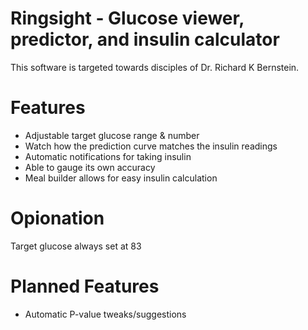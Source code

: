 # Ringsight - Glucose viewer, predictor, and insulin calculator
This software is targeted towards disciples of Dr. Richard K Bernstein.


# Features
- Adjustable target glucose range & number
- Watch how the prediction curve matches the insulin readings
- Automatic notifications for taking insulin
- Able to gauge its own accuracy
- Meal builder allows for easy insulin calculation

# Opionation
Target glucose always set at 83

# Planned Features
- Automatic P-value tweaks/suggestions
